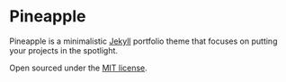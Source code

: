 # Pineapple

Pineapple is a minimalistic [Jekyll](https://jekyllrb.com) portfolio theme that focuses on putting your projects in the spotlight.

Open sourced under the [MIT license](LICENSE.md).
